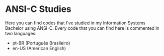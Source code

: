# ANSI-C Studies

Here you can find codes that I've studied in my Information Systems Bachelor using ANSI-C. Every code that you can find here is commented in two languages:
  - pt-BR (Português Brasileiro)
  - en-US (American English)
